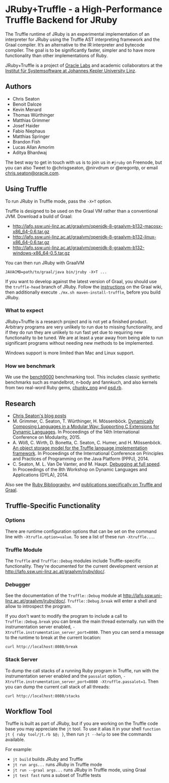 # JRuby+Truffle - a High-Performance Truffle Backend for JRuby

The Truffle runtime of JRuby is an experimental implementation of an interpreter
for JRuby using the Truffle AST interpreting framework and the Graal compiler.
It’s an alternative to the IR interpreter and bytecode compiler. The goal is to
be significantly faster, simpler and to have more functionality than other
implementations of Ruby.

JRuby+Truffle is a project of [Oracle Labs](https://labs.oracle.com) and
academic collaborators at the [Institut für Systemsoftware at Johannes Kepler
University Linz](http://ssw.jku.at).

## Authors

* Chris Seaton
* Benoit Daloze
* Kevin Menard
* Thomas Würthinger
* Matthias Grimmer
* Josef Haider
* Fabio Niephaus
* Matthias Springer
* Brandon Fish
* Lucas Allan Amorim
* Aditya Bhardwaj

The best way to get in touch with us is to join us in `#jruby` on Freenode, but you can also Tweet to @chrisgseaton, @nirvdrum or @eregontp, or email chris.seaton@oracle.com.

## Using Truffle

To run JRuby in Truffle mode, pass the `-X+T` option.

Truffle is designed to be used on the Graal VM rather than a conventional JVM.
Download a build of Graal:

* http://lafo.ssw.uni-linz.ac.at/graalvm/openjdk-8-graalvm-b132-macosx-x86_64-0.6.tar.gz
* http://lafo.ssw.uni-linz.ac.at/graalvm/openjdk-8-graalvm-b132-linux-x86_64-0.6.tar.gz
* http://lafo.ssw.uni-linz.ac.at/graalvm/openjdk-8-graalvm-b132-windows-x86_64-0.5.tar.gz

You can then run JRuby with GraalVM

    JAVACMD=path/to/graal/java bin/jruby -X+T ...

If you want to develop against the latest version of Graal, you should use the
`truffle-head` branch of JRuby. Follow the
[instructions](https://wiki.openjdk.java.net/display/Graal/Instructions) on the
Graal wiki, then additionally execute `./mx.sh maven-install-truffle`, before
you build JRuby.

### What to expect

JRuby+Truffle is a research project and is not yet a finished product. Arbitrary
programs are very unlikely to run due to missing functionality, and if they do
run they are unlikely to run fast yet due to requiring new functionality to be
tuned. We are at least a year away from being able to run significant programs
without needing new methods to be implemented.

Windows support is more limited than Mac and Linux support.

### How we benchmark

We use the [bench9000](https://github.com/jruby/bench9000) benchmarking tool.
This includes classic synthetic benchmarks such as mandelbrot, n-body and
fannkuch, and also kernels from two real-word Ruby gems,
[chunky_png](https://github.com/wvanbergen/chunky_png) and
[psd.rb](https://github.com/layervault/psd.rb).

## Research

* [Chris Seaton's blog posts](http://www.chrisseaton.com/rubytruffle/)
* M. Grimmer, C. Seaton, T. Würthinger, H. Mössenböck. [Dynamically Composing Languages in a Modular Way: Supporting C Extensions for Dynamic Languages](http://www.chrisseaton.com/rubytruffle/modularity15/rubyextensions.pdf). In Proceedings of the 14th International Conference on Modularity, 2015.
* A. Wöß, C. Wirth, D. Bonetta, C. Seaton, C. Humer, and H. Mössenböck. [An object storage model for the Truffle language implementation framework](http://www.chrisseaton.com/rubytruffle/pppj14-om/pppj14-om.pdf). In Proceedings of the International Conference on Principles and Practices of Programming on the Java Platform (PPPJ), 2014.
* C. Seaton, M. L. Van De Vanter, and M. Haupt. [Debugging at full speed](http://www.lifl.fr/dyla14/papers/dyla14-3-Debugging_at_Full_Speed.pdf). In Proceedings of the 8th Workshop on Dynamic Languages and Applications (DYLA), 2014.

Also see the [Ruby Bibliography](http://rubybib.org), and
[publications specifically on Truffle and Graal](https://wiki.openjdk.java.net/display/Graal/Publications+and+Presentations).

## Truffle-Specific Functionality

### Options

There are runtime configuration options that can be set on the command line with
`-Xtrufle.option=value`. To see a list of these run `-Xtruffle...`.

### Truffle Module

The `Truffle` and `Truffle::Debug` modules include Truffle-specific
functionality. They're documented for the current development version at
http://lafo.ssw.uni-linz.ac.at/graalvm/jruby/doc/.

### Debugger

See the documentation of the `Truffle::Debug` module at
http://lafo.ssw.uni-linz.ac.at/graalvm/jruby/doc/. `Truffle::Debug.break` will
enter a shell and allow to introspect the program.

If you don't want to modify the program to include a call to
`Truffle::Debug.break` you can break the main thread externally. run with the
instrumentation server enabled, `-Xtruffle.instrumentation_server_port=8080`.
Then you can send a message to the runtime to break at the current location:

    curl http://localhost:8080/break

### Stack Server

To dump the call stacks of a running Ruby program in Truffle, run with the
instrumentation server enabled and the `passalot` option,
`-Xtruffle.instrumentation_server_port=8080 -Xtruffle.passalot=1`. Then you can
dump the current call stack of all threads:

    curl http://localhost:8080/stacks

## Workflow Tool

Truffle is built as part of JRuby, but if you are working on the Truffle code
base you may appreciate the `jt` tool. To use it alias it in your shell
`function jt { ruby tool/jt.rb $@; }`, then run `jt --help` to see the commands
available.

For example:

* `jt build` builds JRuby and Truffle
* `jt run args...` runs JRuby in Truffle mode
* `jt run --graal args...` runs JRuby in Truffle mode, using Graal
* `jt test fast` runs a subset of Truffle tests
